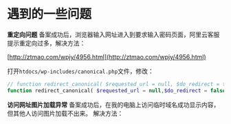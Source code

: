 # 遇到的一些问题

**重定向问题**
备案成功后，浏览器输入网址进入到要求输入密码页面，阿里云客服提示重定向过多，解决方法：

[http://ztmao.com/wpjy/4956.html](http://ztmao.com/wpjy/4956.html)

打开`htdocs/wp-includes/canonical.php`文件，修改：

```php
// function redirect_canonical( $requested_url = null, $do_redirect = true ) {
function redirect_canonical( $requested_url = null,$do_redirect = false) {
```

**访问网址图片加载异常**
备案成功后，在我的电脑上访问临时域名成功显示内容，但其他人访问图片加载不出来。
解决方法：

